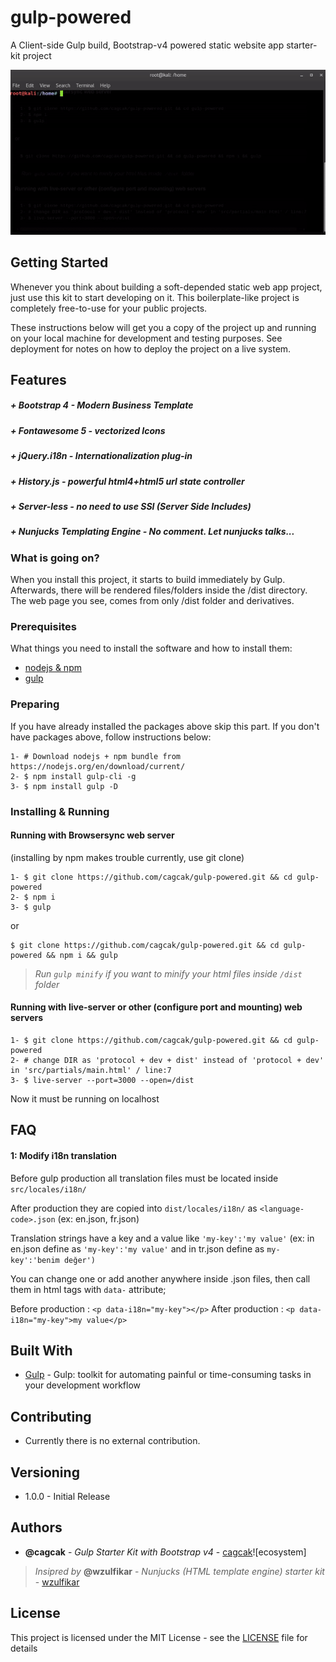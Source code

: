 # gulp-powered

A Client-side Gulp build, Bootstrap-v4 powered static website app starter-kit project

![running](https://raw.githubusercontent.com/cagcak/gulp-powered/master/how-to-install-gulp-powered.gif)

## Getting Started

Whenever you think about building a soft-depended static web app project, just use this kit to start developing on it. This boilerplate-like project is completely free-to-use for your public projects.  

These instructions below will get you a copy of the project up and running on your local machine for development and testing purposes. See deployment for notes on how to deploy the project on a live system.

## Features
#####  + Bootstrap 4 - Modern Business Template
#####  + Fontawesome 5 - vectorized Icons
#####  + jQuery.i18n - Internationalization plug-in
#####  + History.js - powerful html4+html5 url state controller
#####  + Server-less - no need to use SSI (Server Side Includes)
#####  + Nunjucks Templating Engine - No comment. Let nunjucks talks...

### What is going on?

When you install this project, it starts to build immediately by Gulp. Afterwards, there will be rendered files/folders inside the /dist directory. The web page you see, comes from only /dist folder and derivatives.

### Prerequisites

What things you need to install the software and how to install them:


* [nodejs & npm](https://nodejs.org/en/)
* [gulp](https://gulpjs.com/)


### Preparing

If you have already installed the packages above skip this part.
If you don't have packages above, follow instructions below:

```
1- # Download nodejs + npm bundle from https://nodejs.org/en/download/current/
2- $ npm install gulp-cli -g
3- $ npm install gulp -D
```

### Installing & Running

#### Running with Browsersync web server

(installing by npm makes trouble currently, use git clone)

```
1- $ git clone https://github.com/cagcak/gulp-powered.git && cd gulp-powered
2- $ npm i
3- $ gulp
```

or

```
$ git clone https://github.com/cagcak/gulp-powered.git && cd gulp-powered && npm i && gulp
```
> *Run `gulp minify` if you want to minify your html files inside `/dist` folder*

#### Running with live-server or other (configure port and mounting) web servers
```
1- $ git clone https://github.com/cagcak/gulp-powered.git && cd gulp-powered
2- # change DIR as 'protocol + dev + dist' instead of 'protocol + dev' in 'src/partials/main.html' / line:7
3- $ live-server --port=3000 --open=/dist
```
Now it must be running on localhost

## FAQ

#### 1: Modify i18n translation
Before gulp production all translation files must be located inside ```src/locales/i18n/```

After production they are copied into ```dist/locales/i18n/``` as ```<language-code>.json``` (ex: en.json, fr.json)

Translation strings have a key and a value like ```'my-key':'my value'``` (ex: in en.json define as ```'my-key':'my value'``` and in tr.json define as ```my-key':'benim değer')```

You can change one or add another anywhere inside .json files, then call them in html tags with ```data-``` attribute;

Before production : ```<p data-i18n="my-key"></p>```
After production :  ```<p data-i18n="my-key">my value</p>```

## Built With

* [Gulp](https://gulpjs.com) - Gulp: toolkit for automating painful or time-consuming tasks in your development workflow

## Contributing

* Currently there is no external contribution.

## Versioning
* 1.0.0 - Initial Release

## Authors

* **@cagcak** - *Gulp Starter Kit with Bootstrap v4* - [cagcak](https://github.com/cagcak)![ecosystem]
> *Insipred by* **@wzulfikar** - *Nunjucks (HTML template engine) starter kit* - [wzulfikar](https://github.com/wzulfikar/)


## License

This project is licensed under the MIT License - see the [LICENSE](https://github.com/cagcak/gulp-powered/blob/master/LICENSE) file for details
